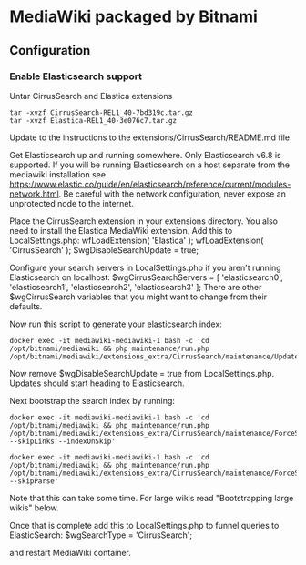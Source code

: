 # MediaWiki packaged by Bitnami

## Configuration

### Enable Elasticsearch support

Untar CirrusSearch and Elastica extensions

```console
tar -xvzf CirrusSearch-REL1_40-7bd319c.tar.gz
tar -xvzf Elastica-REL1_40-3e076c7.tar.gz
```

Update to the instructions to the extensions/CirrusSearch/README.md file 

Get Elasticsearch up and running somewhere. Only Elasticsearch v6.8 is supported.  If you will be
running Elasticsearch on a host separate from the mediawiki installation see
https://www.elastic.co/guide/en/elasticsearch/reference/current/modules-network.html. Be careful
with the network configuration, never expose an unprotected node to the internet.

Place the CirrusSearch extension in your extensions directory.
You also need to install the Elastica MediaWiki extension.
Add this to LocalSettings.php:
 wfLoadExtension( 'Elastica' );
 wfLoadExtension( 'CirrusSearch' );
 $wgDisableSearchUpdate = true;

Configure your search servers in LocalSettings.php if you aren't running Elasticsearch on localhost:
 $wgCirrusSearchServers = [ 'elasticsearch0', 'elasticsearch1', 'elasticsearch2', 'elasticsearch3' ];
There are other $wgCirrusSearch variables that you might want to change from their defaults.

Now run this script to generate your elasticsearch index:

```console
docker exec -it mediawiki-mediawiki-1 bash -c 'cd /opt/bitnami/mediawiki && php maintenance/run.php /opt/bitnami/mediawiki/extensions_extra/CirrusSearch/maintenance/UpdateSearchIndexConfig.php'
```

Now remove $wgDisableSearchUpdate = true from LocalSettings.php.  Updates should start heading to Elasticsearch.

Next bootstrap the search index by running:

```console
docker exec -it mediawiki-mediawiki-1 bash -c 'cd /opt/bitnami/mediawiki && php maintenance/run.php /opt/bitnami/mediawiki/extensions_extra/CirrusSearch/maintenance/ForceSearchIndex.php --skipLinks --indexOnSkip'
```

```console
docker exec -it mediawiki-mediawiki-1 bash -c 'cd /opt/bitnami/mediawiki && php maintenance/run.php /opt/bitnami/mediawiki/extensions_extra/CirrusSearch/maintenance/ForceSearchIndex.php --skipParse'
```

Note that this can take some time.  For large wikis read "Bootstrapping large wikis" below.

Once that is complete add this to LocalSettings.php to funnel queries to ElasticSearch:
 $wgSearchType = 'CirrusSearch';

and restart MediaWiki container.